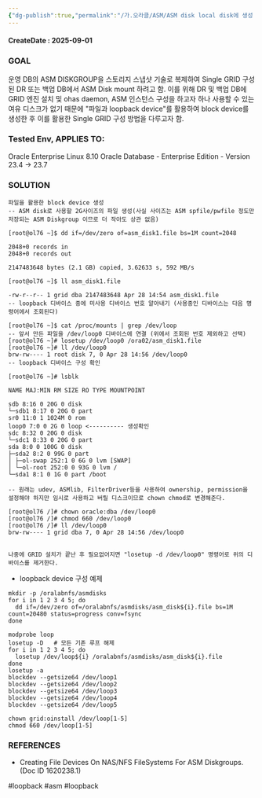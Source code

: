 ```yaml
---
{"dg-publish":true,"permalink":"/가.오라클/ASM/ASM disk local disk에 생성 방안/","dgPassFrontmatter":true,"noteIcon":""}
---
```


#### CreateDate : 2025-09-01

### GOAL
운영 DB의 ASM DISKGROUP을 스토리지 스냅샷 기술로 복제하여 Single GRID 구성된 DR 또는 백업 DB에서 ASM Disk mount 하려고 함.
이를 위해 DR 및 백업 DB에 GRID 엔진 설치 및 ohas daemon, ASM 인스턴스 구성을 하고자 하나 사용할 수 있는 여유 디스크가 없기 때문에 "파일과 loopback device"를 활용하여 block device를 생성한 후
이를 활용한 Single GRID 구성 방법을 다루고자 함.

### Tested Env, APPLIES TO:
Oracle Enterprise Linux 8.10
Oracle Database - Enterprise Edition - Version 23.4 -> 23.7

### SOLUTION

~~~
파일을 활용한 block device 생성
-- ASM disk로 사용할 2G사이즈의 파일 생성(사실 사이즈는 ASM spfile/pwfile 정도만 저장되는 ASM Diskgroup 이므로 더 작아도 상관 없음)

[root@ol76 ~]$ dd if=/dev/zero of=asm_disk1.file bs=1M count=2048

2048+0 records in
2048+0 records out

2147483648 bytes (2.1 GB) copied, 3.62633 s, 592 MB/s

[root@ol76 ~]$ ll asm_disk1.file

-rw-r--r-- 1 grid dba 2147483648 Apr 28 14:54 asm_disk1.file
-- loopback 디바이스 중에 미사용 디바이스 번호 알아내기 (사용중인 디바이스는 다음 명령어에서 조회된다)

[root@ol76 ~]$ cat /proc/mounts | grep /dev/loop
-- 앞서 만든 파일을 /dev/loop0 디바이스에 연결 (위에서 조회된 번호 제외하고 선택)
[root@ol76 ~]# losetup /dev/loop0 /ora02/asm_disk1.file
[root@ol76 ~]# ll /dev/loop0
brw-rw---- 1 root disk 7, 0 Apr 28 14:56 /dev/loop0
-- loopback 디바이스 구성 확인

[root@ol76 ~]# lsblk

NAME MAJ:MIN RM SIZE RO TYPE MOUNTPOINT

sdb 8:16 0 20G 0 disk
└─sdb1 8:17 0 20G 0 part
sr0 11:0 1 1024M 0 rom
loop0 7:0 0 2G 0 loop <---------- 생성확인
sdc 8:32 0 20G 0 disk
└─sdc1 8:33 0 20G 0 part
sda 8:0 0 100G 0 disk
├─sda2 8:2 0 99G 0 part
│ ├─ol-swap 252:1 0 6G 0 lvm [SWAP]
│ └─ol-root 252:0 0 93G 0 lvm /
└─sda1 8:1 0 1G 0 part /boot

-- 원래는 udev, ASMlib, FilterDriver등을 사용하여 ownership, permission을 설정해야 하지만 임시로 사용하고 버릴 디스크이므로 chown chmod로 변경해준다.

[root@ol76 /]# chown oracle:dba /dev/loop0
[root@ol76 /]# chmod 660 /dev/loop0
[root@ol76 /]# ll /dev/loop0
brw-rw---- 1 grid dba 7, 0 Apr 28 14:56 /dev/loop0


나중에 GRID 설치가 끝난 후 필요없어지면 "losetup -d /dev/loop0" 명령어로 위의 디바이스를 제거한다.
~~~

- loopback device 구성 예제
~~~
mkdir -p /oralabnfs/asmdisks
for i in 1 2 3 4 5; do
  dd if=/dev/zero of=/oralabnfs/asmdisks/asm_disk${i}.file bs=1M count=20480 status=progress conv=fsync
done

modprobe loop
losetup -D   # 모든 기존 루프 해제
for i in 1 2 3 4 5; do
  losetup /dev/loop${i} /oralabnfs/asmdisks/asm_disk${i}.file
done
losetup -a
blockdev --getsize64 /dev/loop1
blockdev --getsize64 /dev/loop2
blockdev --getsize64 /dev/loop3
blockdev --getsize64 /dev/loop4
blockdev --getsize64 /dev/loop5

chown grid:oinstall /dev/loop[1-5]
chmod 660 /dev/loop[1-5]
~~~

### REFERENCES
- Creating File Devices On NAS/NFS FileSystems For ASM Diskgroups. (Doc ID 1620238.1)	


#loopback #asm #loopback 